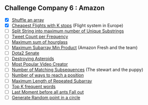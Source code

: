## Challenge Company 6 : Amazon 

- [x] [Shuffle an array](https://leetcode.com/problems/shuffle-an-array/)
- [x] [Cheapest Flights with K stops](https://leetcode.com/problems/cheapest-flights-within-k-stops/) (Flight system in Europe)
- [ ] [Split String into maximum number of Unique Substrings](https://leetcode.com/problems/split-a-string-into-the-max-number-of-unique-substrings/)
- [ ] [Tweet Count per Frequency](https://leetcode.com/problems/tweet-counts-per-frequency/)
- [ ] [Maximum sum of hourglass](https://leetcode.com/problems/maximum-sum-of-an-hourglass/)
- [ ] [Maximum Subarray Min Product](https://leetcode.com/problems/maximum-subarray-min-product/) (Amazon Fresh and the team)
- [ ] [Dota2 Senate](https://leetcode.com/problems/dota2-senate/)
- [ ] [Destroying Asteroids](https://leetcode.com/problems/destroying-asteroids/)
- [ ] [Most Popular Video Creator](https://leetcode.com/problems/most-popular-video-creator/)
- [ ] [Number of Matching Subsequences](https://leetcode.com/problems/number-of-matching-subsequences/) (The stewart and the puppy)
- [ ] [Number of ways to reach a position](https://leetcode.com/problems/number-of-ways-to-reach-a-position-after-exactly-k-steps/)
- [ ] [Maximum Length of Repeated Subarray](https://leetcode.com/problems/maximum-length-of-repeated-subarray/)
- [ ] [Top K frequent words](https://leetcode.com/problems/top-k-frequent-words/)
- [ ] [Last Moment before all ants Fall out](https://leetcode.com/problems/last-moment-before-all-ants-fall-out-of-a-plank/)
- [ ] [Generate Random point in a circle](https://leetcode.com/problems/generate-random-point-in-a-circle/)
